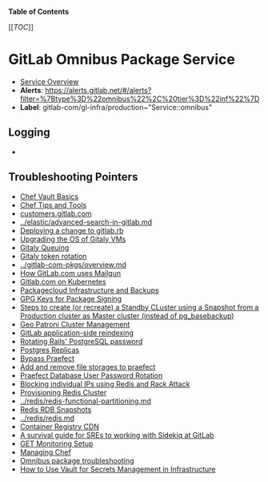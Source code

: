 <!-- MARKER: do not edit this section directly. Edit services/service-catalog.yml then run scripts/generate-docs -->

**Table of Contents**

[[_TOC_]]

# GitLab Omnibus Package Service

* [Service Overview](https://dashboards.gitlab.net/d/gitlab-omnibus-versions)
* **Alerts**: <https://alerts.gitlab.net/#/alerts?filter=%7Btype%3D%22omnibus%22%2C%20tier%3D%22inf%22%7D>
* **Label**: gitlab-com/gl-infra/production~"Service::omnibus"

## Logging

* []()

## Troubleshooting Pointers

* [Chef Vault Basics](../config_management/chef-vault.md)
* [Chef Tips and Tools](../config_management/chef-workflow.md)
* [customers.gitlab.com](../customersdot/api-key-rotation.md)
* [../elastic/advanced-search-in-gitlab.md](../elastic/advanced-search-in-gitlab.md)
* [Deploying a change to gitlab.rb](../git/deploy-gitlab-rb-change.md)
* [Upgrading the OS of Gitaly VMs](../gitaly/gitaly-os-upgrade.md)
* [Gitaly Queuing](../gitaly/gitaly-rate-limiting.md)
* [Gitaly token rotation](../gitaly/gitaly-token-rotation.md)
* [../gitlab-com-pkgs/overview.md](../gitlab-com-pkgs/overview.md)
* [How GitLab.com uses Mailgun](../mailgun/mailgun.md)
* [Gitlab.com on Kubernetes](../onboarding/gitlab.com_on_k8s.md)
* [Packagecloud Infrastructure and Backups](../packagecloud/infrastructure.md)
* [GPG Keys for Package Signing](../packaging/manage-package-signing-keys.md)
* [Steps to create (or recreate) a Standby CLuster using a Snapshot from a Production cluster as Master cluster (instead of pg_basebackup)](../patroni/build_cluster_from_snapshot.md)
* [Geo Patroni Cluster Management](../patroni/geo-patroni-cluster.md)
* [GitLab application-side reindexing](../patroni/postgres-automatic-reindexing.md)
* [Rotating Rails' PostgreSQL password](../patroni/rotating-rails-postgresql-password.md)
* [Postgres Replicas](../postgres-dr-delayed/postgres-dr-replicas.md)
* [Bypass Praefect](../praefect/praefect-bypass.md)
* [Add and remove file storages to praefect](../praefect/praefect-file-storages.md)
* [Praefect Database User Password Rotation](../praefect/praefect-password-rotation.md)
* [Blocking individual IPs using Redis and Rack Attack](../redis/ban-an-IP-with-redis.md)
* [Provisioning Redis Cluster](../redis/provisioning-redis-cluster.md)
* [../redis/redis-functional-partitioning.md](../redis/redis-functional-partitioning.md)
* [Redis RDB Snapshots](../redis/redis-rdb-snapshots.md)
* [../redis/redis.md](../redis/redis.md)
* [Container Registry CDN](../registry/cdn.md)
* [A survival guide for SREs to working with Sidekiq at GitLab](../sidekiq/sidekiq-survival-guide-for-sres.md)
* [GET Monitoring Setup](../staging-ref/get-monitoring-setup.md)
* [Managing Chef](../uncategorized/manage-chef.md)
* [Omnibus package troubleshooting](../uncategorized/omnibus-package-updates.md)
* [How to Use Vault for Secrets Management in Infrastructure](../vault/usage.md)
<!-- END_MARKER -->

<!-- ## Summary -->

<!-- ## Architecture -->

<!-- ## Performance -->

<!-- ## Scalability -->

<!-- ## Availability -->

<!-- ## Durability -->

<!-- ## Security/Compliance -->

<!-- ## Monitoring/Alerting -->

<!-- ## Links to further Documentation -->
